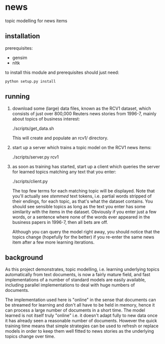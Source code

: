news
====

topic modelling for news items

installation
------------

prerequisites:

* gensim
* nltk

to install this module and prerequisites should just need:

	python setup.py install

running
-------

1. download some (large) data files, known as the RCV1 dataset, which consists of just over 800,000 Reuters news stories from 1996-7, mainly about topics of business interest:

	./scripts/get_data.sh

   This will create and populate an rcv1/ directory.

2. start up a server which trains a topic model on the RCV1 news items:

	./scripts/server.py rcv1

3. as soon as training has started, start up a client which queries the server for learned topics matching any text that you enter:

	./scripts/client.py

   The top few terms for each matching topic will be displayed.  Note that you'll actually see *stemmed* text tokens, i.e. partial words stripped of their endings, for each topic, as that's what the dataset contains.  You should see sensible topics as long as the text you enter has some similarity with the items in the dataset.  Obviously if you enter just a few words, or a sentence where none of the words ever appeared in the business papers in 1996-7, then all bets are off.

   Although you can query the model right away, you should notice that the topics change (hopefully for the better) if you re-enter the same news item after a few more learning iterations.

background
----------

As this project demonstrates, topic modelling, i.e. learning underlying topics automatically from text documents, is now a fairly mature field, and fast implementations of a number of standard models are easily available, including parallel implementations to deal with huge numbers of documents.

The implementation used here is "online" in the sense that documents can be streamed for learning and don't all have to be held in memory, hence it can process a large number of documents in a short time.  The model learned is not itself truly "online" i.e. it doesn't adapt fully to new data once it has already seen a reasonable number of documents.  However the quick training time means that simple strategies can be used to refresh or replace models in order to keep them well fitted to news stories as the underlying topics change over time.
